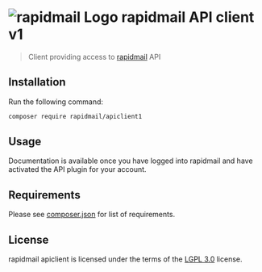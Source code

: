 # ![rapidmail Logo](https://avatars0.githubusercontent.com/u/25850436?v=3&s=50 "rapidmail Logo") rapidmail API client v1
> Client providing access to [rapidmail](http://www.rapidmail.de) API

## Installation

Run the following command:
```bash
composer require rapidmail/apiclient1
```

## Usage

Documentation is available once you have logged into rapidmail and have activated the API plugin for your
account.

## Requirements

Please see [composer.json](composer.json) for list of requirements.

## License

rapidmail apiclient is licensed under the terms of the [LGPL 3.0](LICENSE) license.